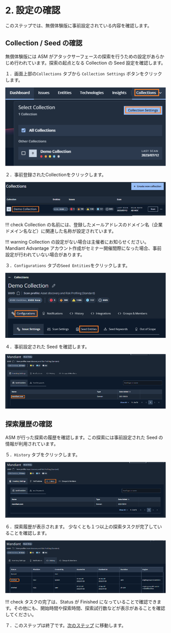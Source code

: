 # 2. 設定の確認

このステップでは、無償体験版に事前設定されている内容を確認します。

## Collection / Seed の確認

無償体験版には ASM がアタックサーフェースの探索を行うための設定があらかじめ行われています。探索の起点となる Collection の Seed 設定を確認します。

１．画面上部の`Collections` タブから `Collection Settings` ボタンをクリックします。

![](images/2022-08-04-15-58-06-image.png)

２．事前登録されたCollectionをクリックします。

![](images/2022-08-04-16-02-06-image.png)

!!! check
    Collection の名前には、登録したメールアドレスのドメイン名（企業ドメイン名など）に関連した名称が設定されています。

!!! warning
    Collection の設定がない場合は主催者にお知らせください。Mandiant Advantage アカウント作成がセミナー開催間際になった場合、事前設定が行われていない場合があります。

３．`Configurations` タブの`Seed Entities`をクリックします。

![](images/2023-07-13-11-49-00-image.png)

４．事前設定された Seed を確認します。

![](images/2022-08-04-16-09-01-image.png)

## 探索履歴の確認

ASM が行った探索の履歴を確認します。この探索には事前設定された Seed の情報が利用されています。

５．`History` タブをクリックします。

![](images/2022-08-04-16-03-41-image.png)

６．探索履歴が表示されます。
少なくとも１つ以上の探索タスクが完了していることを確認します。

![](images/2022-08-04-16-10-40-image.png)

!!! check 
    タスクの完了は、Status が Finished になっていることで確認できます。その他にも、開始時間や探索時間、探索試行数などが表示があることを確認してください。

７．このステップは終了です。[<u>次のステップ</u>](../031-check-dashboard) に移動します。
